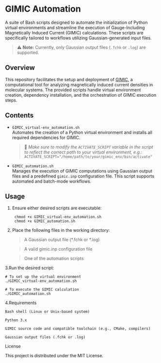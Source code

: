 # GIMIC Automation

A suite of Bash scripts designed to automate the initialization of Python virtual environments and streamline the execution of Gauge-Including Magnetically Induced Current (GIMIC) calculations. These scripts are specifically tailored to workflows utilizing Gaussian-generated input files.

> ⚠️ **Note:** Currently, only Gaussian output files (`.fchk` or `.log`) are supported.

## Overview

This repository facilitates the setup and deployment of [GIMIC](https://github.com/qmcurrents/gimic.git), a computational tool for analyzing magnetically induced current densities in molecular systems. The provided scripts handle virtual environment creation, dependency installation, and the orchestration of GIMIC execution steps.

## Contents

- `GIMIC_virtual-env_automation.sh`  
  Automates the creation of a Python virtual environment and installs all required dependencies for GIMIC.  
  > 🔧 *Make sure to modify the `ACTIVATE_SCRIPT` variable in the script to reflect the correct path to your virtual environment, e.g.:*  
  `ACTIVATE_SCRIPT="/home/path/to/your/gimic_env/bin/activate"`

- `GIMIC_automation.sh`  
  Manages the execution of GIMIC computations using Gaussian output files and a predefined `gimic.inp` configuration file. This script supports automated and batch-mode workflows.

## Usage


1. Ensure either desired scripts are executable: 

       
        chmod +x GIMIC_virtual-env_automation.sh
        chmod +x GIMIC_automation.sh

3. Place the following files in the working directory:

   > A Gaussian output file (*.fchk or *.log)

   > A valid gimic.inp configuration file

   > One of the automation scripts

3.Run the desired script:
 
    # To set up the virtual environment
    ./GIMIC_virtual-env_automation.sh

    # To execute the GIMIC calculation
    ./GIMIC_automation.sh


4.Requirements

    Bash shell (Linux or Unix-based system)

    Python 3.x

    GIMIC source code and compatible toolchain (e.g., CMake, compilers)

    Gaussian output files (.fchk or .log)

License

This project is distributed under the MIT License.
